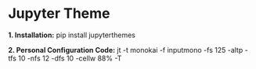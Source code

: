 # Jupyter Theme 
**1. Installation:**
pip install jupyterthemes

**2. Personal Configuration Code:**
jt -t monokai -f inputmono -fs 125 -altp -tfs 10 -nfs 12 -dfs 10 -cellw 88% -T

